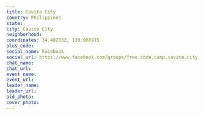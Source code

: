 ```yaml
---
title: Cavite City
country: Philippines
state: 
city: Cavite City
neighborhood: 
coordinates: 14.482032, 120.908915
plus_code:
social_name: Facebook
social_url: https://www.facebook.com/groups/free.code.camp.cavite.city
chat_name:
chat_url:
event_name:
event_url:
leader_name:
leader_url:
old_photo: 
cover_photo:
---
```


